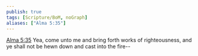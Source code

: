 ```yaml
---
publish: true
tags: [Scripture/BoM, noGraph]
aliases: ["Alma 5:35"]
---
```

[Alma 5:35](https://churchofjesuschrist.org/study/scriptures/bofm/alma/5?lang=eng&id=p35#p35) Yea, come unto me and bring forth works of righteousness, and ye shall not be hewn down and cast into the fire--
